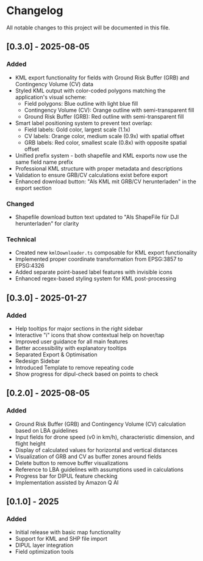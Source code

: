 # Changelog

All notable changes to this project will be documented in this file.

## [0.3.0] - 2025-08-05

### Added
- KML export functionality for fields with Ground Risk Buffer (GRB) and Contingency Volume (CV) data
- Styled KML output with color-coded polygons matching the application's visual scheme:
  - Field polygons: Blue outline with light blue fill
  - Contingency Volume (CV): Orange outline with semi-transparent fill  
  - Ground Risk Buffer (GRB): Red outline with semi-transparent fill
- Smart label positioning system to prevent text overlap:
  - Field labels: Gold color, largest scale (1.1x)
  - CV labels: Orange color, medium scale (0.9x) with spatial offset
  - GRB labels: Red color, smallest scale (0.8x) with opposite spatial offset
- Unified prefix system - both shapefile and KML exports now use the same field name prefix
- Professional KML structure with proper metadata and descriptions
- Validation to ensure GRB/CV calculations exist before export
- Enhanced download button: "Als KML mit GRB/CV herunterladen" in the export section

### Changed
- Shapefile download button text updated to "Als ShapeFile für DJI herunterladen" for clarity

### Technical
- Created new `kmlDownloader.ts` composable for KML export functionality
- Implemented proper coordinate transformation from EPSG:3857 to EPSG:4326
- Added separate point-based label features with invisible icons
- Enhanced regex-based styling system for KML post-processing

## [0.3.0] - 2025-01-27

### Added
- Help tooltips for major sections in the right sidebar
- Interactive "i" icons that show contextual help on hover/tap
- Improved user guidance for all main features
- Better accessibility with explanatory tooltips
- Separated Export & Optimisation
- Redesign Sidebar
- Introduced Template to remove repeating code
- Show progress for dipul-check based on points to check

## [0.2.0] - 2025-08-05

### Added
- Ground Risk Buffer (GRB) and Contingency Volume (CV) calculation based on LBA guidelines
- Input fields for drone speed (v0 in km/h), characteristic dimension, and flight height
- Display of calculated values for horizontal and vertical distances
- Visualization of GRB and CV as buffer zones around fields
- Delete button to remove buffer visualizations
- Reference to LBA guidelines with assumptions used in calculations
- Progress bar for DIPUL feature checking
- Implementation assisted by Amazon Q AI



## [0.1.0] - 2025

### Added
- Initial release with basic map functionality
- Support for KML and SHP file import
- DIPUL layer integration
- Field optimization tools